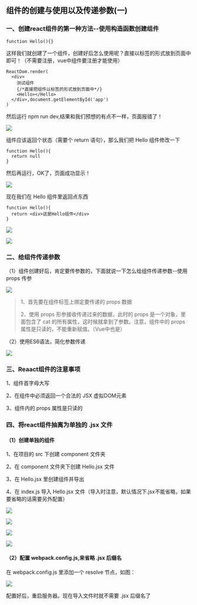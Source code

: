 ## 组件的创建与使用以及传递参数(一)
### 一、创建react组件的第一种方法--使用构造函数创建组件

    function Hello(){}

这样我们就创建了一个组件，创建好后怎么使用呢？直接以标签的形式放到页面中即可！（不需要注册，vue中组件要注册才能使用）

    ReactDom.render(
      <div>
        测试组件
        {/*直接把组件以标签的形式放到页面中*/}
        <Hello></Hello>
      </div>,document.getElementById('app')
    )

然后运行 npm run dev,结果和我们预想的有点不一样，页面报错了！

![](C:%5CpersonalFiles%5CFront-Web%5C05%20%E5%88%9D%E8%AF%86React%5Cqc5sVcO.png)

组件应该返回个状态（需要个 return 语句），那么我们把 Hello 组件修改一下

    function Hello(){
      return null
    }

然后再运行，OK了，页面成功显示！

![](https://i.imgur.com/l2SXQiH.png)

现在我们在 Hello 组件里返回点东西

    function Hello(){
      return <div>这是Hello组件</div>
    }

![](https://i.imgur.com/rMt1KtU.png)

![](https://i.imgur.com/vwPumGH.png)

### 二、给组件传递参数

（1）组件创建好后，肯定要传参数的，下面就说一下怎么给组件传递参数--使用 props 传参

![](https://i.imgur.com/dtwe790.png)

> 1、首先要在组件标签上绑定要传递的 props 数据
> 
> 2、使用 props 形参接收传递过来的数据，此时的 props 是一个对象，里面包含了 cat 的所有属性，这时候就拿到了参数。注意，组件中的 props 属性是只读的，不能重新赋值。（Vue中也是）

（2）使用ES6语法，简化参数传递

![](https://i.imgur.com/wZa70zC.png)

### 三、Reaact组件的注意事项

1、组件首字母大写

2、在组件中必须返回一个合法的 JSX 虚拟DOM元素

3、组件内的 props 属性是只读的

### 四、将react组件抽离为单独的 .jsx 文件

#### （1）创建单独的组件

1、在项目的 src 下创建 component 文件夹

2、在 component 文件夹下创建 Hello.jsx 文件

3、在 Hello.jsx 里创建组件并导出

4、在 index.js 导入 Hello.jsx 文件（导入时注意，默认情况下.jsx不能省略，如果要省略的话需要另外配置）

![](https://i.imgur.com/XWRtJDr.png)

![](https://i.imgur.com/I5abKHf.png)

![](https://i.imgur.com/vlW63m4.png)

![](https://i.imgur.com/k8wpgHB.png)

#### （2）配置 webpack.config.js,来省略 .jsx 后缀名

在 webpack.config.js 里添加一个 resolve 节点，如图：

![](https://i.imgur.com/NqA1jlR.png)

配置好后，重启服务器。现在导入文件时就不需要 .jsx 后缀名了